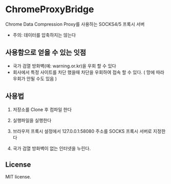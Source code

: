 ChromeProxyBridge
===========

Chrome Data Compression Proxy를 사용하는 SOCKS4/5 프록시 서버

* 주의: 데이터를 압축하지는 않는다

## 사용함으로 얻을 수 있는 잇점

* 국가 검열 방화벽(예: warning.or.kr)을 우회 할 수 있다
* 회사에서 특정 사이트를 차단 했을때 차단을 우회하여 접속 할 수 있다. ( 망에 따라 우회가 안될 수도 있음 )

## 사용법


1. 저장소를 Clone 후 컴파일 한다

2. 실행파일을 실행한다
 
3. 브라우저 프록시 설정에서 127.0.0.1:58080 주소를 SOCKS 프록시 서버로 지정한다

4. 국가 검열 방화벽이 없는 인터넷을 누린다.


## License

MIT license.
